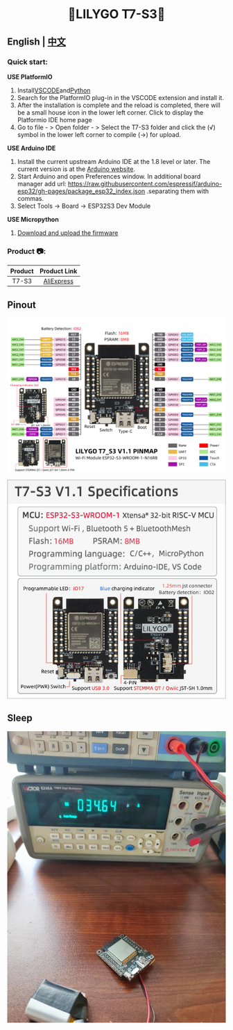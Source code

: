 <h1 align = "center">🌟LILYGO T7-S3🌟</h1>

## **English | [中文](./README_CN.MD)**

<h3 align = "left">Quick start:</h3>

**USE PlatformIO**

1. Install[VSCODE](https://code.visualstudio.com/)and[Python](https://www.python.org/)
2. Search for the PlatformIO plug-in in the VSCODE extension and install it.
3. After the installation is complete and the reload is completed, there will be a small house icon in the lower left corner. Click to display the Platformio IDE home page
4. Go to file - > Open folder - > Select the T7-S3 folder and click the (√) symbol in the lower left corner to compile (→) for upload.


**USE Arduino IDE**

1. Install the current upstream Arduino IDE at the 1.8 level or later. The current version is at the [Arduino website](http://www.arduino.cc/en/main/software).
2. Start Arduino and open Preferences window. In additional board manager add url: https://raw.githubusercontent.com/espressif/arduino-esp32/gh-pages/package_esp32_index.json .separating them with commas.
3. Select Tools -> Board -> ESP32S3 Dev Module

**USE Micropython**

1. [Download and upload the firmware](https://micropython.org/download/GENERIC_S3_SPIRAM/)


<h3 align = "left">Product 📷:</h3>

| Product |                           Product  Link                            |
| :-----: | :----------------------------------------------------------------: |
|  T7-S3  | [AliExpress](https://www.aliexpress.us/item/3256804591247074.html) |

## Pinout

![](image/T7-S3.jpg)

![](/image/image2.jpg)

## Sleep

![](image/sleep.jpg)



